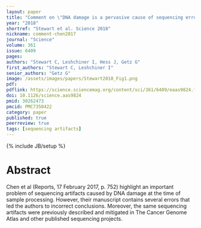 ```yaml
---
layout: paper
title: "Comment on \"DNA damage is a pervasive cause of sequencing errors, directly confounding variant identification\""
year: "2018"
shortref: "Stewart et al. Science 2018"
nickname: comment-chen2017
journal: "Science"
volume: 361
issue: 6409
pages:
authors: "Stewart C, Leshchiner I, Hess J, Getz G"
first_authors: "Stewart C, Leshchiner I"
senior_authors: "Getz G"
image: /assets/images/papers/Stewart2018_Fig1.png
pdf:
pdflink: https://science.sciencemag.org/content/sci/361/6409/eaas9824.full.pdf
doi: 10.1126/science.aas9824
pmid: 30262473
pmcid: PMC7350422
category: paper
published: true
peerreview: true
tags: [sequencing artifacts]
---
```

{% include JB/setup %}

# Abstract

Chen et al (Reports, 17 February 2017, p. 752) highlight an important problem of sequencing artifacts caused by DNA damage at the time of sample processing. However, their manuscript contains several errors that led the authors to incorrect conclusions. Moreover, the same sequencing artifacts were previously described and mitigated in The Cancer Genome Atlas and other published sequencing projects.


